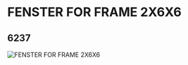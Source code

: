 # FENSTER FOR FRAME 2X6X6
## 6237
![FENSTER FOR FRAME 2X6X6](https://lc-www-live-s.legocdn.com/media/bricks/5/2/623701.jpg)